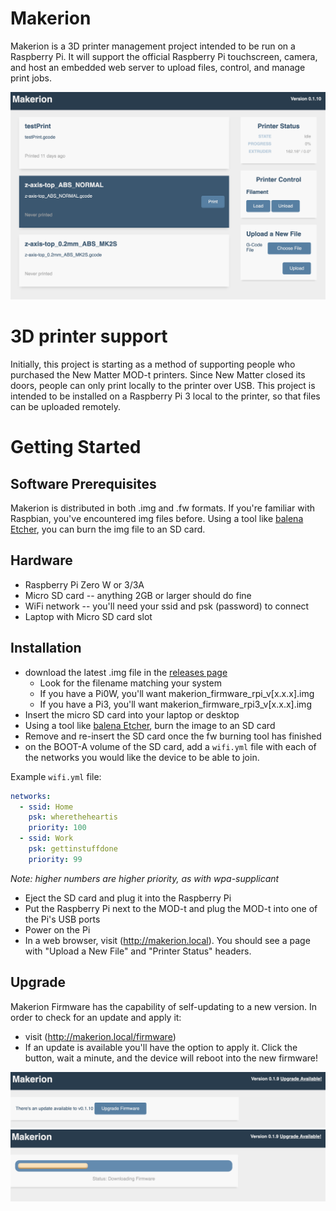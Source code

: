 # Makerion

Makerion is a 3D printer management project intended to be run on a Raspberry Pi. It will support the official Raspberry Pi touchscreen, camera, and host an embedded web server to upload files, control, and manage print jobs.

![Screenshot](https://github.com/makerion/makerion/blob/master/images/Main.png)

# 3D printer support

Initially, this project is starting as a method of supporting people who purchased the New Matter MOD-t printers. Since New Matter closed its doors, people can only print locally to the printer over USB. This project is intended to be installed on a Raspberry Pi 3 local to the printer, so that files can be uploaded remotely.

# Getting Started

## Software Prerequisites

Makerion is distributed in both .img and .fw formats. If you're familiar with Raspbian, you've encountered img files before. Using a tool like [balena Etcher](https://www.balena.io/etcher/), you can burn the img file to an SD card.

## Hardware

* Raspberry Pi Zero W or 3/3A
* Micro SD card -- anything 2GB or larger should do fine
* WiFi network -- you'll need your ssid and psk (password) to connect
* Laptop with Micro SD card slot

## Installation

* download the latest .img file in the [releases page](https://github.com/makerion/makerion/releases)
  * Look for the filename matching your system
  * If you have a Pi0W, you'll want makerion_firmware_rpi_v[x.x.x].img
  * If you have a Pi3, you'll want makerion_firmware_rpi3_v[x.x.x].img
* Insert the micro SD card into your laptop or desktop
* Using a tool like [balena Etcher](https://www.balena.io/etcher/), burn the image to an SD card
* Remove and re-insert the SD card once the fw burning tool has finished
* on the BOOT-A volume of the SD card, add a `wifi.yml` file with each of the networks you would like the device to be able to join.

Example `wifi.yml` file:

```yaml
networks:
  - ssid: Home
    psk: wheretheheartis
    priority: 100
  - ssid: Work
    psk: gettinstuffdone
    priority: 99
```
_Note: higher numbers are higher priority, as with wpa-supplicant_

* Eject the SD card and plug it into the Raspberry Pi
* Put the Raspberry Pi next to the MOD-t and plug the MOD-t into one of the Pi's USB ports
* Power on the Pi
* In a web browser, visit (http://makerion.local). You should see a page with "Upload a New File" and "Printer Status" headers.

## Upgrade

Makerion Firmware has the capability of self-updating to a new version. In order to check for an update and apply it:

* visit (http://makerion.local/firmware)
* If an update is available you'll have the option to apply it. Click the button, wait a minute, and the device will reboot into the new firmware!

![Firmware Update Available](https://github.com/makerion/makerion/blob/master/images/Firmware%20Available.png)
![Firmware Update in progress](https://github.com/makerion/makerion/blob/master/images/Firmware%20Update.png)
